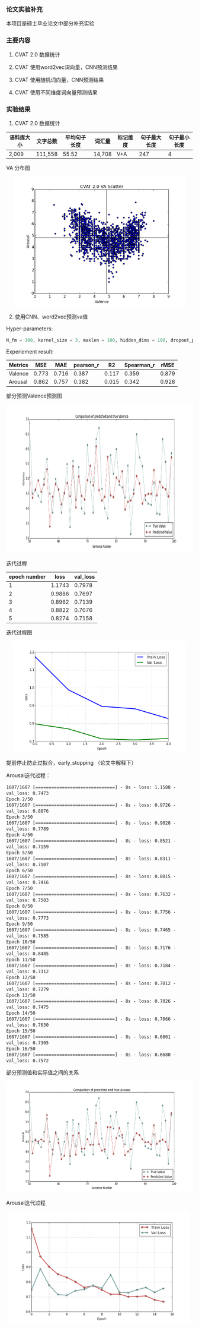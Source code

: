 ### 论文实验补充

本项目是硕士毕业论文中部分补充实验

### 主要内容

1. CVAT 2.0 数据统计

2. CVAT 使用word2vec词向量，CNN预测结果

3. CVAT 使用随机词向量，CNN预测结果

4. CVAT 使用不同维度词向量预测结果

### 实验结果

1. CVAT 2.0 数据统计

 |语料库大小|文字总数|平均句子长度|词汇量|标记维度|句子最大长度|句子最小长度|
 |-----|-----|-----|-----|-----|-----|-----|
 |2,009|111,558|55.52|14,708|V+A|247|4|
 
 VA 分布图
 
 <p align="center"> <img src="./images/cvat_va_scatter(small).png" height="350" /> </p>
 
2. 使用CNN、word2vec预测va值

 Hyper-parameters:

 ```python
 N_fm = 100, kernel_size = 3, maxlen = 100, hidden_dims = 100, dropout_p = 0.5, pool_length = pool_length=math.floor((maxlen-kernel_size+1)/2), batch_size = 8, nb_epoch=5
 ```
 Experiement result:

 |Metrics|MSE|MAE|pearson_r|R2|Spearman_r|rMSE|
 |----|----|----|----|----|----|----|
 |Valence|0.773|0.716|0.387|0.117|0.359|0.879|
 |Arousal|0.862|0.757|0.382|0.015|0.342|0.928|


 部分预测Valence预测图

 <p align="center"> <img src="./images/Comparison of predicted and true Valence.png" height="400" /> </p>

 迭代过程

 |epoch number|loss|val_loss|
 |----|----|----|
 |1|1.1743|0.7978|
 |2|0.9886|0.7697|
 |3|0.8962|0.7139|
 |4|0.8822|0.7076|
 |5|0.8274|0.7158|

 迭代过程图

 <p align="center"> <img src="./images/valence_iter.png" height="300" /> </p>

 提前停止防止过拟合，early_stopping （论文中解释下）

 Arousal迭代过程：

  ```
 1607/1607 [==============================] - 8s - loss: 1.1588 - val_loss: 0.7473
 Epoch 2/50
 1607/1607 [==============================] - 8s - loss: 0.9726 - val_loss: 0.8876
 Epoch 3/50
 1607/1607 [==============================] - 8s - loss: 0.9028 - val_loss: 0.7789
 Epoch 4/50
 1607/1607 [==============================] - 8s - loss: 0.8521 - val_loss: 0.7159
 Epoch 5/50
 1607/1607 [==============================] - 8s - loss: 0.8311 - val_loss: 0.7107
 Epoch 6/50
 1607/1607 [==============================] - 8s - loss: 0.8015 - val_loss: 0.7416
 Epoch 7/50
 1607/1607 [==============================] - 8s - loss: 0.7632 - val_loss: 0.7503
 Epoch 8/50
 1607/1607 [==============================] - 8s - loss: 0.7756 - val_loss: 0.7773
 Epoch 9/50
 1607/1607 [==============================] - 8s - loss: 0.7465 - val_loss: 0.7585
 Epoch 10/50
 1607/1607 [==============================] - 8s - loss: 0.7176 - val_loss: 0.8485
 Epoch 11/50
 1607/1607 [==============================] - 8s - loss: 0.7184 - val_loss: 0.7312
 Epoch 12/50
 1607/1607 [==============================] - 8s - loss: 0.7012 - val_loss: 0.7279
 Epoch 13/50
 1607/1607 [==============================] - 8s - loss: 0.7026 - val_loss: 0.7475
 Epoch 14/50
 1607/1607 [==============================] - 8s - loss: 0.7066 - val_loss: 0.7630
 Epoch 15/50
 1607/1607 [==============================] - 8s - loss: 0.6801 - val_loss: 0.7305
 Epoch 16/50
 1607/1607 [==============================] - 8s - loss: 0.6680 - val_loss: 0.7572
  ```
 部分预测值和实际值之间的关系

 <p align="center"> <img src="./images/Comparison of predicted and true Arousal.png" height="300" /> </p>

 Arousal迭代过程

 <p align="center"> <img src="./images/arousal迭代过程.png" height="300" /> </p>

